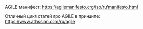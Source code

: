 AGILE-манифест:
https://agilemanifesto.org/iso/ru/manifesto.html

Отличный цикл статей про AGILE в принципе:
https://www.atlassian.com/ru/agile
